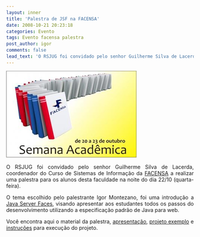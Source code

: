 ```yaml
---
layout: inner
title: 'Palestra de JSF na FACENSA'
date: 2008-10-21 20:23:18
categories: Evento
tags: Evento facensa palestra
post_author: igor
comments: false
lead_text: 'O RSJUG foi convidado pelo senhor Guilherme Silva de Lacerda, coordenador do Curso de Sistemas de Informação da FACENSA a realizar uma palestra para os alunos desta faculdade na noite do dia 22/10 (quarta-feira). O tema escolhido pelo palestrante Igor Mon...'
---
```


<p style="text-align: justify;"><a href="img/20081016184257.jpg"><img class="aligncenter size-full wp-image-107" title="20081016184257" src="img/20081016184257.jpg" alt="" width="350" height="233" /></a></p>
<p style="text-align: justify;">O RSJUG foi convidado pelo senhor Guilherme Silva de Lacerda, coordenador do Curso de Sistemas de Informação da <a title="FACENSA" href="http://www.facensa.com.br" target="_blank">FACENSA</a> a realizar uma palestra para os alunos desta faculdade na noite do dia 22/10 (quarta-feira).</p>
<p style="text-align: justify;">O tema escolhido pelo palestrante Igor Montezano, foi uma introdução a <a title="JSF na Wikipedia" href="http://pt.wikipedia.org/wiki/JavaServer_Faces" target="_blank">Java Server Faces,</a> visando apresentar aos estudantes todos os passos do desenvolvimento utilizando a especificação padrão de Java para web.</p>
<p style="text-align: justify;">Você encontra aqui o material da palestra, <a href="http://www.rsjug.org/wp-content/uploads/2008/10/jsf.pdf" target="_blank">apresentação</a>, <a href="http://www.rsjug.org/wp-content/uploads/2008/10/LoginJSF.zip">projeto exemplo</a> e <a href="http://www.rsjug.org/wp-content/uploads/2008/10/instrucoes-loginjsf.txt">instruções</a> para execução do projeto.</p>